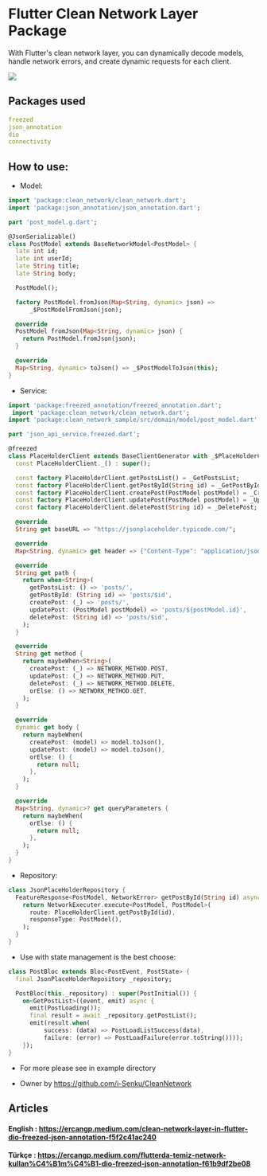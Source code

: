 # Flutter Clean Network Layer Package

With Flutter's clean network layer, you can dynamically decode models, handle network errors, and create dynamic requests for each client.


![](assets/compare.jpeg)

## Packages used
```yaml
freezed
json_annotation
dio
connectivity
```
## How to use:

* Model:
```dart
import 'package:clean_network/clean_network.dart';
import 'package:json_annotation/json_annotation.dart';

part 'post_model.g.dart';

@JsonSerializable()
class PostModel extends BaseNetworkModel<PostModel> {
  late int id;
  late int userId;
  late String title;
  late String body;

  PostModel();

  factory PostModel.fromJson(Map<String, dynamic> json) =>
      _$PostModelFromJson(json);

  @override
  PostModel fromJson(Map<String, dynamic> json) {
    return PostModel.fromJson(json);
  }

  @override
  Map<String, dynamic> toJson() => _$PostModelToJson(this);
}
```
* Service:
```dart
import 'package:freezed_annotation/freezed_annotation.dart';
 import 'package:clean_network/clean_network.dart';
import 'package:clean_network_sample/src/domain/model/post_model.dart';

part 'json_api_service.freezed.dart';

@freezed
class PlaceHolderClient extends BaseClientGenerator with _$PlaceHolderClient {
  const PlaceHolderClient._() : super();

  const factory PlaceHolderClient.getPostsList() = _GetPostsList;
  const factory PlaceHolderClient.getPostById(String id) = _GetPostById;
  const factory PlaceHolderClient.createPost(PostModel postModel) = _CreatePost;
  const factory PlaceHolderClient.updatePost(PostModel postModel) = _UpdatePost;
  const factory PlaceHolderClient.deletePost(String id) = _DeletePost;

  @override
  String get baseURL => "https://jsonplaceholder.typicode.com/";

  @override
  Map<String, dynamic> get header => {"Content-Type": "application/json"};

  @override
  String get path {
    return when<String>(
      getPostsList: () => 'posts/',
      getPostById: (String id) => 'posts/$id',
      createPost: (_) => 'posts/',
      updatePost: (PostModel postModel) => 'posts/${postModel.id}',
      deletePost: (String id) => 'posts/$id',
    );
  }

  @override
  String get method {
    return maybeWhen<String>(
      createPost: (_) => NETWORK_METHOD.POST,
      updatePost: (_) => NETWORK_METHOD.PUT,
      deletePost: (_) => NETWORK_METHOD.DELETE,
      orElse: () => NETWORK_METHOD.GET,
    );
  }

  @override
  dynamic get body {
    return maybeWhen(
      createPost: (model) => model.toJson(),
      updatePost: (model) => model.toJson(),
      orElse: () {
        return null;
      },
    );
  }

  @override
  Map<String, dynamic>? get queryParameters {
    return maybeWhen(
      orElse: () {
        return null;
      },
    );
  }
}
```
* Repository:
```dart
class JsonPlaceHolderRepository {
  FeatureResponse<PostModel, NetworkError> getPostById(String id) async {
    return NetworkExecuter.execute<PostModel, PostModel>(
      route: PlaceHolderClient.getPostById(id),
      responseType: PostModel(),
    );
  }
}
```
* Use with state management is the best choose:
```dart
class PostBloc extends Bloc<PostEvent, PostState> {
  final JsonPlaceHolderRepository _repository;

  PostBloc(this._repository) : super(PostInitial()) {
    on<GetPostList>((event, emit) async {
      emit(PostLoading());
      final result = await _repository.getPostList();
      emit(result.when(
          success: (data) => PostLoadListSuccess(data),
          failure: (error) => PostLoadFailure(error.toString())));
    });
}
```

* For more please see in example directory


* Owner by https://github.com/i-Senku/CleanNetwork

## Articles
#### English : https://ercangp.medium.com/clean-network-layer-in-flutter-dio-freezed-json-annotation-f5f2c41ac240
#### Türkçe : https://ercangp.medium.com/flutterda-temiz-network-kullan%C4%B1m%C4%B1-dio-freezed-json-annotation-f61b9df2be08


